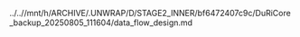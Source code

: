 ../..//mnt/h/ARCHIVE/.UNWRAP/D/STAGE2_INNER/bf6472407c9c/DuRiCore_backup_20250805_111604/data_flow_design.md